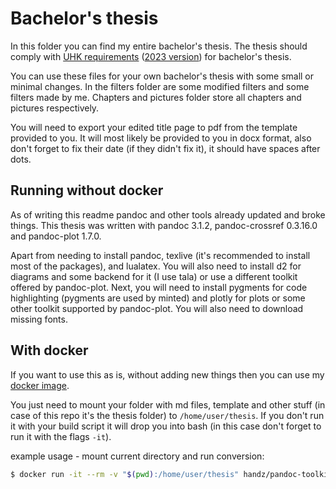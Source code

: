 
# Bachelor's thesis

In this folder you can find my entire bachelor's thesis.
The thesis should comply with [UHK requirements](https://www.uhk.cz/cs/fakulta-informatiky-a-managementu/studium/statni-zaverecne-zkousky-a-kvalifikacni-prace/kvalifikacni-prace-bakalarska-diplomova)
([2023 version](https://www.uhk.cz/file/edee/fakulta-informatiky-a-managementu/uredni-deska/ridici-akty/vynosy-dekana/2023/metodicke-pokyny-pro-vypracovani-bakalarskych-a-diplomovych-praci.pdf))
for bachelor's thesis.

You can use these files for your own bachelor's thesis with some small or minimal changes.
In the filters folder are some modified filters and some filters made by me.
Chapters and pictures folder store all chapters and pictures respectively.

You will need to export your edited title page to pdf from the template provided to you.
It will most likely be provided to you in docx format, also don't forget to fix their date (if they didn't fix it), it should have spaces after dots.

## Running without docker

As of writing this readme pandoc and other tools already updated and broke things.
This thesis was written with pandoc 3.1.2, pandoc-crossref 0.3.16.0 and pandoc-plot 1.7.0.

Apart from needing to install pandoc, texlive (it's recommended to install most of the packages), and lualatex.
You will also need to install d2 for diagrams and some backend for it (I use tala) or use a different toolkit offered by pandoc-plot.
Next, you will need to install pygments for code highlighting (pygments are used by minted) and plotly for plots or some other toolkit supported by pandoc-plot.
You will also need to download missing fonts.

## With docker

If you want to use this as is, without adding new things then you can use my [docker image](https://hub.docker.com/repository/docker/handz/pandoc-toolkit/general).

You just need to mount your folder with md files, template and other stuff (in case of this repo it's the thesis folder) to ``/home/user/thesis``.
If you don't run it with your build script it will drop you into bash (in this case don't forget to run it with the flags ``-it``).

example usage - mount current directory and run conversion:
```bash
$ docker run -it --rm -v "$(pwd):/home/user/thesis" handz/pandoc-toolkit:3.1.2 "./create_thesis.sh"
```

